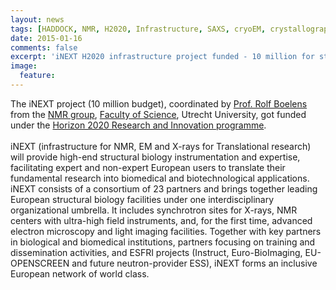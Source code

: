 ```yaml
---
layout: news
tags: [HADDOCK, NMR, H2020, Infrastructure, SAXS, cryoEM, crystallography, INSTRUCT, Utrecht University]
date: 2015-01-16
comments: false
excerpt: 'iNEXT H2020 infrastructure project funded - 10 million for structural biology in Europe!'
image:
  feature: 
---
```

The iNEXT project (10 million budget), coordinated by [Prof. Rolf Boelens](http://www.uu.nl/staff/RBoelens) from the [NMR group](http://www.nmr.chem.uu.nl), [Faculty of Science](http://www/science.uu.nl), Utrecht University, got funded under the [Horizon 2020 Research and Innovation programme](http://ec.europa.eu/research/participants/portal/desktop/en/opportunities/h2020/topics/64-infraia-1-2014-2015.html).
<BR>
<BR>
iNEXT (infrastructure for NMR, EM and X-rays for Translational research) will provide high-end structural biology instrumentation and expertise, facilitating expert and non-expert European users to translate their fundamental research into biomedical and biotechnological applications. iNEXT consists of a consortium of 23 partners and brings together leading European structural biology facilities under one interdisciplinary organizational umbrella. It includes synchrotron sites for X-rays, NMR centers with ultra-high field instruments, and, for the first time, advanced electron microscopy and light imaging facilities. Together with key partners in biological and biomedical institutions, partners focusing on training and dissemination activities, and ESFRI projects (Instruct, Euro-BioImaging, EU-OPENSCREEN and future neutron-provider ESS), iNEXT forms an inclusive European network of world class.
